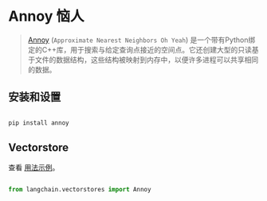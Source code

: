 # Annoy 恼人


> [Annoy](https://github.com/spotify/annoy) (`Approximate Nearest Neighbors Oh Yeah`) 是一个带有Python绑定的C++库，用于搜索与给定查询点接近的空间点。它还创建大型的只读基于文件的数据结构，这些结构被映射到内存中，以便许多进程可以共享相同的数据。

## 安装和设置





```bash

pip install annoy

```





## Vectorstore



查看 [用法示例](../modules/indexes/vectorstores/examples/annoy.ipynb)。



```python

from langchain.vectorstores import Annoy

```

